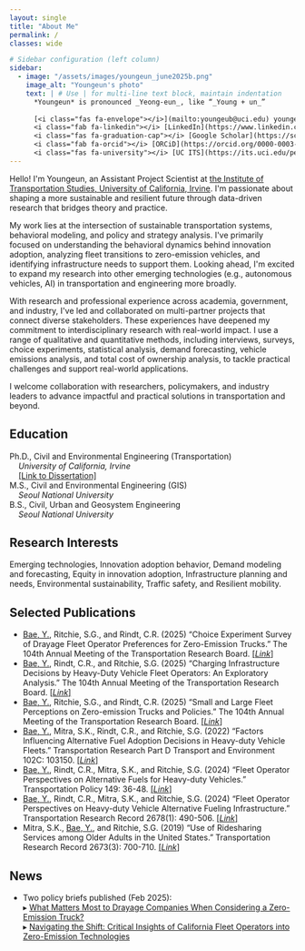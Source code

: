 ```yaml
---
layout: single
title: "About Me"
permalink: /
classes: wide

# Sidebar configuration (left column)
sidebar:
  - image: "/assets/images/youngeun_june2025b.png" 
    image_alt: "Youngeun's photo" 
    text: | # Use | for multi-line text block, maintain indentation
      *Youngeun* is pronounced _Yeong-eun_, like “_Young + un_”
      
      [<i class="fas fa-envelope"></i>](mailto:youngeub@uci.edu) youngeub at uci dot edu  
      <i class="fab fa-linkedin"></i> [LinkedIn](https://www.linkedin.com/in/youngeun-bae-b7424013b/)  
      <i class="fas fa-graduation-cap"></i> [Google Scholar](https://scholar.google.com/citations?user=WkcFoTwAAAAJ&hl=en&oi=ao)  
      <i class="fab fa-orcid"></i> [ORCiD](https://orcid.org/0000-0003-0798-6418)  
      <i class="fas fa-university"></i> [UC ITS](https://its.uci.edu/people/youngeun-bae)
---
```


Hello! I'm Youngeun, an Assistant Project Scientist at [the Institute of Transportation Studies, University of California, Irvine](https://ucits.org/). I'm passionate about shaping a more sustainable and resilient future through data-driven research that bridges theory and practice.

My work lies at the intersection of sustainable transportation systems, behavioral modeling, and policy and strategy analysis. I've primarily focused on understanding the behavioral dynamics behind innovation adoption, analyzing fleet transitions to zero-emission vehicles, and identifying infrastructure needs to support them. Looking ahead, I'm excited to expand my research into other emerging technologies (e.g., autonomous vehicles, AI) in transportation and engineering more broadly.

With research and professional experience across academia, government, and industry, I've led and collaborated on multi-partner projects that connect diverse stakeholders. These experiences have deepened my commitment to interdisciplinary research with real-world impact. I use a range of qualitative and quantitative methods, including interviews, surveys, choice experiments, statistical analysis, demand forecasting, vehicle emissions analysis, and total cost of ownership analysis, to tackle practical challenges and support real-world applications.

I welcome collaboration with researchers, policymakers, and industry leaders to advance impactful and practical solutions in transportation and beyond.

## Education

Ph.D., Civil and Environmental Engineering (Transportation)  
 &nbsp;&nbsp;&nbsp;&nbsp;_University of California, Irvine_  
 &nbsp;&nbsp;&nbsp;&nbsp;[[Link to Dissertation]](https://escholarship.org/uc/item/8837p750)  
M.S., Civil and Environmental Engineering (GIS)  
 &nbsp;&nbsp;&nbsp;&nbsp;_Seoul National University_  
B.S., Civil, Urban and Geosystem Engineering  
 &nbsp;&nbsp;&nbsp;&nbsp;_Seoul National University_  

## Research Interests

Emerging technologies, Innovation adoption behavior, Demand modeling and forecasting, Equity in innovation adoption, Infrastructure planning and needs, Environmental sustainability, Traffic safety, and Resilient mobility.

## Selected Publications

* <u>Bae, Y.</u>, Ritchie, S.G., and Rindt, C.R. (2025) “<bold>Choice Experiment Survey of Drayage Fleet Operator Preferences for Zero-Emission Trucks</bold>.” The 104th Annual Meeting of the Transportation Research Board. [[_Link_]](https://escholarship.org/uc/item/2sf928j3)
* <u>Bae, Y.</u>, Rindt, C.R., and Ritchie, S.G. (2025) “<bold>Charging Infrastructure Decisions by Heavy-Duty Vehicle Fleet Operators: An Exploratory Analysis</bold>.” The 104th Annual Meeting of the Transportation Research Board. [[_Link_]](https://escholarship.org/uc/item/5cf1w75g)
* <u>Bae, Y.</u>, Ritchie, S.G., and Rindt, C.R. (2025) “<bold>Small and Large Fleet Perceptions on Zero-emission Trucks and Policies</bold>.” The 104th Annual Meeting of the Transportation Research Board. [[_Link_]](https://escholarship.org/uc/item/3xq588x4)
* <u>Bae, Y.</u>, Mitra, S.K., Rindt, C.R., and Ritchie, S.G. (2022) “<bold>Factors Influencing Alternative Fuel Adoption Decisions in Heavy-duty Vehicle Fleets</bold>.” Transportation Research Part D Transport and Environment 102C: 103150. [[_Link_]](https://doi.org/10.1016/j.trd.2021.103150)
* <u>Bae, Y.</u>, Rindt, C.R., Mitra, S.K., and Ritchie, S.G. (2024) “<bold>Fleet Operator Perspectives on Alternative Fuels for Heavy-duty Vehicles</bold>.” Transportation Policy 149: 36-48. [[_Link_]](https://doi.org/10.1016/j.tranpol.2024.01.023)
* <u>Bae, Y.</u>, Rindt, C.R., Mitra, S.K., and Ritchie, S.G. (2024) “<bold>Fleet Operator Perspectives on Heavy-duty Vehicle Alternative Fueling Infrastructure</bold>.” Transportation Research Record 2678(1): 490-506. [[_Link_]](https://doi.org/10.1177/03611981231171150)
* Mitra, S.K., <u>Bae, Y.</u>, and Ritchie, S.G. (2019) “<bold>Use of Ridesharing Services among Older Adults in the United States</bold>.” Transportation Research Record 2673(3): 700-710. [[_Link_]](https://doi.org/10.1177/0361198119835511)  

## News

* Two policy briefs published (Feb 2025):  
▸ [What Matters Most to Drayage Companies When Considering a Zero-Emission Truck?](https://doi.org/10.7922/G2DZ06NP)  
▸ [Navigating the Shift: Critical Insights of California Fleet Operators into Zero-Emission Technologies](https://doi.org/10.7922/G2PG1Q3R)
